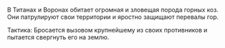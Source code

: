 В Титанах и Воронах обитает огромная и зловещая порода горных коз. Они патрулируют свои территории и яростно защищают перевалы гор.

Тактика: Бросается вызовом крупнейшему из своих противников и пытается свергнуть его на землю.
